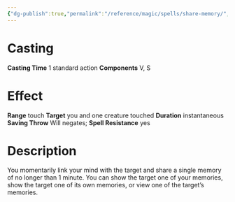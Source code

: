 ```yaml
---
{"dg-publish":true,"permalink":"/reference/magic/spells/share-memory/","dgHomeLink":true,"dgPassFrontmatter":false}
---
```



# Casting
**Casting Time** 1 standard action
**Components** V, S

# Effect
**Range** touch
**Target** you and one creature touched
**Duration** instantaneous
**Saving Throw** Will negates; **Spell Resistance** yes

# Description
You momentarily link your mind with the target and share a single memory of no longer than 1 minute. You can show the target one of your memories, show the target one of its own memories, or view one of the target’s memories.